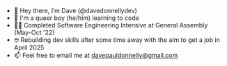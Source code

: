 - 👋 Hey there, I’m Dave (@davedonnellydev)
- 🌈 I'm a queer boy (he/him) learning to code
- 🧑‍🎓 Completed Software Engineering Intensive at General Assembly (May-Oct '22)
- 🤓 Rebuilding dev skills after some time away with the aim to get a job in April 2025
- 📫 Feel free to email me at davepauldonnelly@gmail.com

<!--
**davedonnellydev/davedonnellydev** is a ✨ _special_ ✨ repository because its `README.md` (this file) appears on your GitHub profile.

Here are some ideas to get you started:

- 🔭 I’m currently working on ...
- 🌱 I’m currently learning ...
- 👯 I’m looking to collaborate on ...
- 🤔 I’m looking for help with ...
- 💬 Ask me about ...
- 📫 How to reach me: ...
- 😄 Pronouns: ...
- ⚡ Fun fact: ...
-->
